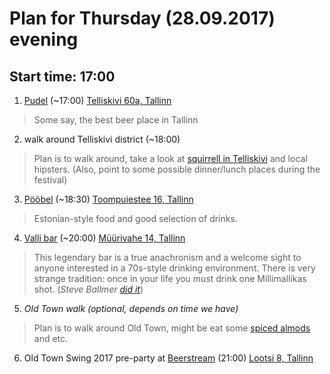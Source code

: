 # Plan for Thursday (28.09.2017) evening
## Start time: 17:00

1. [Pudel](https://www.pudel.ee/) (~17:00) [Telliskivi 60a, Tallinn](https://goo.gl/maps/5pADca6STn92)
> Some say, the best beer place in Tallinn 

2. walk around Telliskivi district (~18:00)
> Plan is to walk around, take a look at [squirrell in Telliskivi](https://goo.gl/YJvwpw) and local hipsters. (Also, point to some possible dinner/lunch places during the festival)

3. [Pööbel](http://www.poobel.ee/) (~18:30) [Toompuiestee 16, Tallinn](https://goo.gl/maps/8yJhnyUdmbF2)
> Estonian-style food and good selection of drinks.

4. [Valli bar](https://www.visitestonia.com/en/bar-valli) (~20:00) [Müürivahe 14, Tallinn](https://goo.gl/maps/uFPAKQh5emt)
> This legendary bar is a true anachronism and a welcome sight to anyone interested in a 70s-style drinking environment.
> There is very strange tradition: once in your life you must drink one Millimallikas shot. (_Steve Ballmer [did it](https://goo.gl/miBKcT)_)

5. _Old Town walk (optional, depends on time we have)_
> Plan is to walk around Old Town, might be eat some [spiced almods](https://goo.gl/YUVRBq) and etc.

6. Old Town Swing 2017 pre-party at [Beerstream](http://beerstream.ee/en/) (21:00) [Lootsi 8, Tallinn](https://goo.gl/maps/tvHHUcteNw52)
